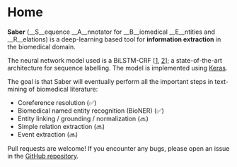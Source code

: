 # Home

__Saber__ (__S__equence __A__nnotator for __B__iomedical __E__ntities and __R__elations) is a deep-learning based tool for __information extraction__ in the biomedical domain.

The neural network model used is a BiLSTM-CRF [[1](https://arxiv.org/abs/1603.01360), [2](https://arxiv.org/abs/1603.01354)]; a state-of-the-art architecture for sequence labelling. The model is implemented using [Keras](https://keras.io/).

The goal is that Saber will eventually perform all the important steps in text-mining of biomedical literature:

- Coreference resolution (:white_check_mark:)
- Biomedical named entity recognition (BioNER) (:white_check_mark:)
- Entity linking / grounding / normalization (:soon:)
- Simple relation extraction (:soon:)
- Event extraction (:soon:)

Pull requests are welcome! If you encounter any bugs, please open an issue in the [GitHub repository](https://github.com/BaderLab/saber).
